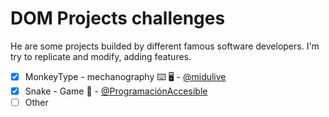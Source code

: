 # DOM Projects challenges

He are some projects builded by different famous software developers. I'm try to replicate and modify, adding features.
- [x] MonkeyType - mechanography ⌨️ 🖥️ - [@midulive]("https://www.youtube.com/@midulive")
- [x] Snake - Game 🐍 - [@ProgramaciónAccesible]("https://www.youtube.com/c/Programaci%C3%B3nAccesible")
- [ ] Other